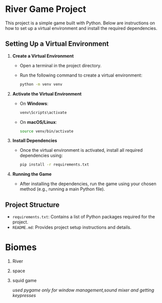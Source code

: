 # River Game Project

This project is a simple game built with Python. Below are instructions on how to set up a virtual environment and install the required dependencies.

## Setting Up a Virtual Environment

1. **Create a Virtual Environment**

   - Open a terminal in the project directory.
   - Run the following command to create a virtual environment:

     ```sh
     python -m venv venv
     ```
2. **Activate the Virtual Environment**

   - On **Windows**:

     ```sh
     venv\Scripts\activate
     ```
   - On **macOS/Linux**:

     ```sh
     source venv/bin/activate
     ```
3. **Install Dependencies**

   - Once the virtual environment is activated, install all required dependencies using:

     ```sh
     pip install -r requirements.txt
     ```
4. **Running the Game**

   - After installing the dependencies, run the game using your chosen method (e.g., running a main Python file).

## Project Structure

- `requirements.txt`: Contains a list of Python packages required for the project.
- `README.md`: Provides project setup instructions and details.

# Biomes

1. River
2. space
3. squid game

   *used pygame only for window management,sound mixer and getting keypresses*
